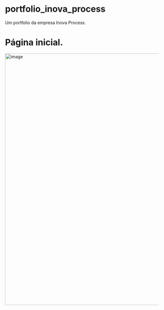 # portfolio_inova_process
Um portfolio da empresa Inova Process.
# Página inicial.
<img width="513" height="821" alt="image" src="https://github.com/user-attachments/assets/1800dceb-f028-450e-b0d8-6409647225ef" />


